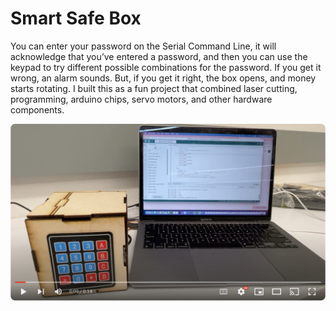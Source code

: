 # <b>Smart Safe Box</b>

You can enter your password on the Serial Command Line, it will acknowledge that you’ve entered a password, and then you can use the keypad to try different possible combinations for the password. If you get it wrong, an alarm sounds. But, if you get it right, the box opens, and money starts rotating. I built this as a fun project that combined laser cutting, programming, arduino chips, servo motors, and other hardware components. 

[![Watch the video](https://raw.githubusercontent.com/Rayan-Garg/Dancing-Money/main/Vid.png)](https://www.youtube.com/watch?v=idwvnR1PMqY)
